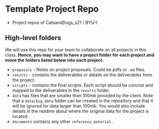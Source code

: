 # Template Project Repo

- Project repos of CatsandDogs_s21 / BYU-I

## High-level folders

We will use this repo for your team to collaborate on all projects in this class.  __Hence, you may want to have a project folder for each project and move the folders listed below into each project.__

- `proposals` - Notes on project proposals. Could be pdfs or `.md` files.
- `results` - contains the deliverables or details on the deliverables from the project.
- `scripts` - contains the final scripts.  Each script should be concise and mapped to the deliverables in the `results` folder.
- `data` has files that are smaller than 100mb provided by the client.  Note that a `data/big_data` folder can be created in the repository and that it will be ignored for data larger than 100mb. You would also include details in the readme about where the original data for the project is located.
- `documents` contains any other `reference_material.`

